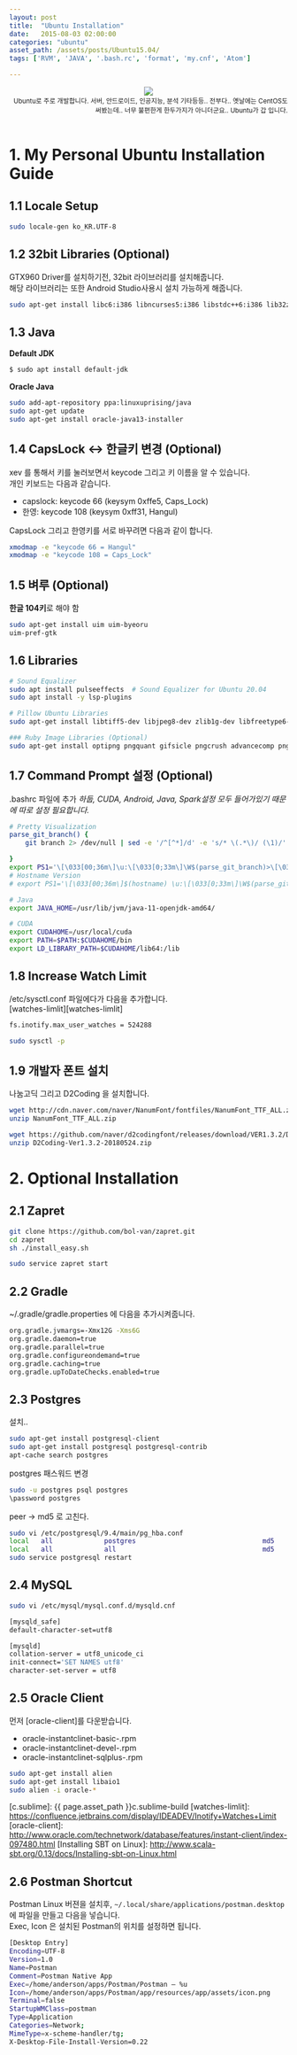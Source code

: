 ```yaml
---
layout: post
title:  "Ubuntu Installation"
date:   2015-08-03 02:00:00
categories: "ubuntu"
asset_path: /assets/posts/Ubuntu15.04/
tags: ['RVM', 'JAVA', '.bash.rc', 'format', 'my.cnf', 'Atom']

---
```


<header>
    <img src="{{ page.asset_path }}ubuntu.jpg" class="img-responsive img-rounded img-fluid">
    <div style="text-align:right;"> 
    <small>
    Ubuntu로 주로 개발합니다. 서버, 안드로이드, 인공지능, 분석 기타등등.. 전부다.. 옛날에는 CentOS도 써봤는데.. 너무 불편한게 한두가지가 아니더군요.. Ubuntu가 갑 입니다.
    </small>
    </div>
</header>

# 1. My Personal Ubuntu Installation Guide

## 1.1 Locale Setup

```bash
sudo locale-gen ko_KR.UTF-8
```

## 1.2 32bit Libraries (Optional)
GTX960 Driver를 설치하기전, 32bit 라이브러리를 설치해줍니다. <br>
해당 라이브러리는 또한 Android Studio사용시 설치 가능하게 해줍니다. 

```bash
sudo apt-get install libc6:i386 libncurses5:i386 libstdc++6:i386 lib32z1 lib32z1-dev
```


## 1.3 Java 

**Default JDK**

```bash
$ sudo apt install default-jdk
```



**Oracle Java**

```bash
sudo add-apt-repository ppa:linuxuprising/java
sudo apt-get update
sudo apt-get install oracle-java13-installer
```

## 1.4 CapsLock <->  한글키 변경 (Optional)

xev 를 통해서 키를 눌러보면서 keycode 그리고 키 이름을 알 수 있습니다.<br>
개인 키보드는 다음과 같습니다.

 - capslock: keycode 66 (keysym 0xffe5, Caps_Lock)
 - 한영: keycode 108 (keysym 0xff31, Hangul)

CapsLock 그리고 한영키를 서로 바꾸려면 다음과 같이 합니다.

```bash
xmodmap -e "keycode 66 = Hangul"
xmodmap -e "keycode 108 = Caps_Lock"
```


## 1.5 벼루 (Optional)

**한글 104키**로 해야 함

```bash
sudo apt-get install uim uim-byeoru
uim-pref-gtk
```

## 1.6 Libraries 

```bash
# Sound Equalizer
sudo apt install pulseeffects  # Sound Equalizer for Ubuntu 20.04
sudo apt install -y lsp-plugins

# Pillow Ubuntu Libraries 
sudo apt-get install libtiff5-dev libjpeg8-dev zlib1g-dev libfreetype6-dev liblcms2-dev libwebp-dev tcl8.6-dev tk8.6-dev python-tk

### Ruby Image Libraries (Optional)
sudo apt-get install optipng pngquant gifsicle pngcrush advancecomp pngnq jhead jpegoptim
```



## 1.7 Command Prompt 설정 (Optional)

.bashrc 파일에 추가
*하둡, CUDA, Android, Java, Spark설정 모두 들어가있기 때문에 따로 설정 필요합니다.*

```bash
# Pretty Visualization
parse_git_branch() {
    git branch 2> /dev/null | sed -e '/^[^*]/d' -e 's/* \(.*\)/ (\1)/'

}
export PS1='\[\033[00;36m\]\u:\[\033[0;33m\]\W$(parse_git_branch)>\[\033[00m\]'
# Hostname Version
# export PS1='\[\033[00;36m\]$(hostname) \u:\[\033[0;33m\]\W$(parse_git_branch)>\[\033[00m\]'

# Java
export JAVA_HOME=/usr/lib/jvm/java-11-openjdk-amd64/

# CUDA
export CUDAHOME=/usr/local/cuda
export PATH=$PATH:$CUDAHOME/bin
export LD_LIBRARY_PATH=$CUDAHOME/lib64:/lib
```

## 1.8 Increase Watch Limit

/etc/sysctl.conf 파일에다가 다음을 추가합니다.<br>
[watches-limlit][watches-limlit]

```bash
fs.inotify.max_user_watches = 524288
```


```bash
sudo sysctl -p
```

## 1.9 개발자 폰트 설치

나눔고딕 그리고 D2Coding 을 설치합니다. 

```bash
wget http://cdn.naver.com/naver/NanumFont/fontfiles/NanumFont_TTF_ALL.zip
unzip NanumFont_TTF_ALL.zip

wget https://github.com/naver/d2codingfont/releases/download/VER1.3.2/D2Coding-Ver1.3.2-20180524.zip
unzip D2Coding-Ver1.3.2-20180524.zip
```



# 2. Optional Installation

## 2.1 Zapret 

```bash
git clone https://github.com/bol-van/zapret.git
cd zapret
sh ./install_easy.sh

sudo service zapret start
```


## 2.2 Gradle 

~/.gradle/gradle.properties 에 다음을 추가시켜줍니다.
 
 
```bash
org.gradle.jvmargs=-Xmx12G -Xms6G
org.gradle.daemon=true
org.gradle.parallel=true
org.gradle.configureondemand=true
org.gradle.caching=true
org.gradle.upToDateChecks.enabled=true
```


## 2.3 Postgres

설치..
```bash
sudo apt-get install postgresql-client
sudo apt-get install postgresql postgresql-contrib
apt-cache search postgres
```

postgres 패스워드 변경
```bash
sudo -u postgres psql postgres
\password postgres
```

peer -> md5 로 고친다.

```bash
sudo vi /etc/postgresql/9.4/main/pg_hba.conf
local   all             postgres                                md5
local   all             all                                     md5
sudo service postgresql restart
```

## 2.4 MySQL

```bash
sudo vi /etc/mysql/mysql.conf.d/mysqld.cnf

[mysqld_safe]
default-character-set=utf8

[mysqld]
collation-server = utf8_unicode_ci
init-connect='SET NAMES utf8'
character-set-server = utf8
```

## 2.5 Oracle Client

먼저 [oracle-client]를 다운받습니다. 

* oracle-instantclinet-basic-.rpm
* oracle-instantclinet-devel-.rpm
* oracle-instantclinet-sqlplus-.rpm

```bash
sudo apt-get install alien
sudo apt-get install libaio1
sudo alien -i oracle-*

```


[c.sublime]: {{ page.asset_path }}c.sublime-build
[watches-limlit]: https://confluence.jetbrains.com/display/IDEADEV/Inotify+Watches+Limit
[oracle-client]: http://www.oracle.com/technetwork/database/features/instant-client/index-097480.html
[Installing SBT on Linux]: http://www.scala-sbt.org/0.13/docs/Installing-sbt-on-Linux.html


## 2.6 Postman Shortcut

Postman Linux 버젼을 설치후, `~/.local/share/applications/postman.desktop` 에 파일을 만들고 다음을 넣습니다. <br>
Exec, Icon 은 설치된 Postman의 위치를 설정하면 됩니다.

```bash
[Desktop Entry]
Encoding=UTF-8
Version=1.0
Name=Postman
Comment=Postman Native App
Exec=/home/anderson/apps/Postman/Postman — %u
Icon=/home/anderson/apps/Postman/app/resources/app/assets/icon.png
Terminal=false
StartupWMClass=postman
Type=Application
Categories=Network;
MimeType=x-scheme-handler/tg;
X-Desktop-File-Install-Version=0.22
```